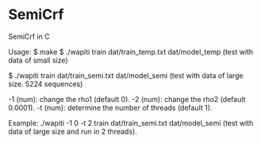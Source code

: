 # SemiCrf
SemiCrf in C

Usage:
$ make 
$ ./wapiti train dat/train_temp.txt dat/model_temp   (test with data of small size)

$ ./wapiti train dat/train_semi.txt dat/model_semi   (test with data of large size. 5224 sequences)

-1 (num): change the rho1 (default 0).
-2 (num): change the rho2 (default 0.0001).
-t (num): determine the number of threads (default 1).

Example:
./wapiti -1 0 -t 2 train dat/train_semi.txt dat/model_semi (test with data of large size and run in 2 threads).